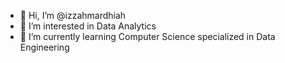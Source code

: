 - 👋 Hi, I’m @izzahmardhiah
- 👀 I’m interested in Data Analytics
- 🌱 I’m currently learning Computer Science specialized in Data Engineering

<!---
izzahmardhiah/izzahmardhiah is a ✨ special ✨ repository because its `README.md` (this file) appears on your GitHub profile.
You can click the Preview link to take a look at your changes.
--->

